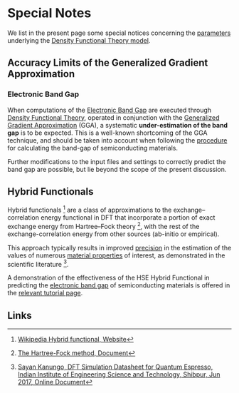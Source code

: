 # Special Notes 

We list in the present page some special notices concerning the [parameters](parameters.md) underlying the [Density Functional Theory model](overview.md).

## Accuracy Limits of the Generalized Gradient Approximation

### Electronic Band Gap

When computations of the [Electronic Band Gap](../../properties-directory/non-scalar/band-gaps.md) are executed through [Density Functional Theory](../../models-directory/dft/overview.md), operated in conjunction with the [Generalized Gradient Approximation](parameters.md#subtype) (GGA), a systematic **under-estimation of the band gap** is to be expected. This is a well-known shortcoming of the GGA technique, and should be taken into account when following the [procedure](../../tutorials/dft/electronic/band-gap.md) for calculating the band-gap of semiconducting materials. 

Further modifications to the input files and settings to correctly predict the band gap are possible, but lie beyond the scope of the present discussion.

## Hybrid Functionals

Hybrid functionals [^1] are a class of approximations to the exchange–correlation energy functional in DFT that incorporate a portion of exact exchange energy from Hartree–Fock theory [^2], with the rest of the exchange-correlation energy from other sources (ab-initio or empirical). 

This approach typically results in improved [precision](../../methods/precision.md) in the estimation of the values of numerous [material properties](../../properties/overview.md) of interest, as demonstrated in the scientific literature [^3].

A demonstration of the effectiveness of the HSE Hybrid Functional in predicting the [electronic band gap](../../properties-directory/non-scalar/band-gaps.md) of semiconducting materials is offered in the [relevant tutorial page](../../tutorials/dft/electronic/hse-vasp-bg.md).

<!-- TODO: add corresponding theoretical background information about the GW method as well in respective task
-->

## Links

[^1]: [Wikipedia Hybrid functional, Website](https://en.wikipedia.org/wiki/Hybrid_functional)
[^2]: [The Hartree-Fock method, Document](https://web.stanford.edu/~kimth/www-mit/thk_hartreefock.pdf)
[^3]: [Sayan Kanungo, DFT Simulation Datasheet for Quantum Espresso, Indian Institute of Engineering Science and Technology, Shibpur, Jun 2017, Online Document](https://drive.google.com/file/d/185fPU--Zggp7yLt8lIMjzOaSKb4rH7a4/view?usp=sharing)
